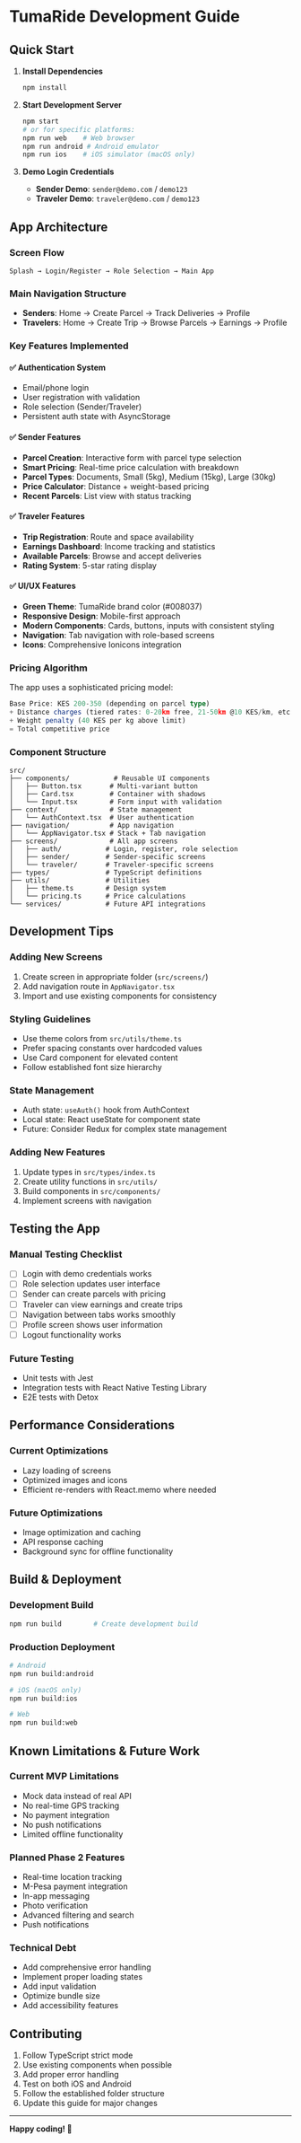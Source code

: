 # TumaRide Development Guide

## Quick Start

1. **Install Dependencies**
   ```bash
   npm install
   ```

2. **Start Development Server**
   ```bash
   npm start
   # or for specific platforms:
   npm run web    # Web browser
   npm run android # Android emulator
   npm run ios    # iOS simulator (macOS only)
   ```

3. **Demo Login Credentials**
   - **Sender Demo**: `sender@demo.com` / `demo123`
   - **Traveler Demo**: `traveler@demo.com` / `demo123`

## App Architecture

### Screen Flow
```
Splash → Login/Register → Role Selection → Main App
```

### Main Navigation Structure
- **Senders**: Home → Create Parcel → Track Deliveries → Profile
- **Travelers**: Home → Create Trip → Browse Parcels → Earnings → Profile

### Key Features Implemented

#### ✅ Authentication System
- Email/phone login
- User registration with validation
- Role selection (Sender/Traveler)
- Persistent auth state with AsyncStorage

#### ✅ Sender Features
- **Parcel Creation**: Interactive form with parcel type selection
- **Smart Pricing**: Real-time price calculation with breakdown
- **Parcel Types**: Documents, Small (5kg), Medium (15kg), Large (30kg)
- **Price Calculator**: Distance + weight-based pricing
- **Recent Parcels**: List view with status tracking

#### ✅ Traveler Features
- **Trip Registration**: Route and space availability
- **Earnings Dashboard**: Income tracking and statistics
- **Available Parcels**: Browse and accept deliveries
- **Rating System**: 5-star rating display

#### ✅ UI/UX Features
- **Green Theme**: TumaRide brand color (#008037)
- **Responsive Design**: Mobile-first approach
- **Modern Components**: Cards, buttons, inputs with consistent styling
- **Navigation**: Tab navigation with role-based screens
- **Icons**: Comprehensive Ionicons integration

### Pricing Algorithm

The app uses a sophisticated pricing model:

```typescript
Base Price: KES 200-350 (depending on parcel type)
+ Distance charges (tiered rates: 0-20km free, 21-50km @10 KES/km, etc.)
+ Weight penalty (40 KES per kg above limit)
= Total competitive price
```

### Component Structure

```
src/
├── components/           # Reusable UI components
│   ├── Button.tsx       # Multi-variant button
│   ├── Card.tsx         # Container with shadows
│   └── Input.tsx        # Form input with validation
├── context/             # State management
│   └── AuthContext.tsx  # User authentication
├── navigation/          # App navigation
│   └── AppNavigator.tsx # Stack + Tab navigation
├── screens/             # All app screens
│   ├── auth/           # Login, register, role selection
│   ├── sender/         # Sender-specific screens
│   └── traveler/       # Traveler-specific screens
├── types/              # TypeScript definitions
├── utils/              # Utilities
│   ├── theme.ts        # Design system
│   └── pricing.ts      # Price calculations
└── services/           # Future API integrations
```

## Development Tips

### Adding New Screens
1. Create screen in appropriate folder (`src/screens/`)
2. Add navigation route in `AppNavigator.tsx`
3. Import and use existing components for consistency

### Styling Guidelines
- Use theme colors from `src/utils/theme.ts`
- Prefer spacing constants over hardcoded values
- Use Card component for elevated content
- Follow established font size hierarchy

### State Management
- Auth state: `useAuth()` hook from AuthContext
- Local state: React useState for component state
- Future: Consider Redux for complex state management

### Adding New Features
1. Update types in `src/types/index.ts`
2. Create utility functions in `src/utils/`
3. Build components in `src/components/`
4. Implement screens with navigation

## Testing the App

### Manual Testing Checklist
- [ ] Login with demo credentials works
- [ ] Role selection updates user interface
- [ ] Sender can create parcels with pricing
- [ ] Traveler can view earnings and create trips
- [ ] Navigation between tabs works smoothly
- [ ] Profile screen shows user information
- [ ] Logout functionality works

### Future Testing
- Unit tests with Jest
- Integration tests with React Native Testing Library
- E2E tests with Detox

## Performance Considerations

### Current Optimizations
- Lazy loading of screens
- Optimized images and icons
- Efficient re-renders with React.memo where needed

### Future Optimizations
- Image optimization and caching
- API response caching
- Background sync for offline functionality

## Build & Deployment

### Development Build
```bash
npm run build        # Create development build
```

### Production Deployment
```bash
# Android
npm run build:android

# iOS (macOS only)
npm run build:ios

# Web
npm run build:web
```

## Known Limitations & Future Work

### Current MVP Limitations
- Mock data instead of real API
- No real-time GPS tracking
- No payment integration
- No push notifications
- Limited offline functionality

### Planned Phase 2 Features
- Real-time location tracking
- M-Pesa payment integration
- In-app messaging
- Photo verification
- Advanced filtering and search
- Push notifications

### Technical Debt
- Add comprehensive error handling
- Implement proper loading states
- Add input validation
- Optimize bundle size
- Add accessibility features

## Contributing

1. Follow TypeScript strict mode
2. Use existing components when possible
3. Add proper error handling
4. Test on both iOS and Android
5. Follow the established folder structure
6. Update this guide for major changes

---

**Happy coding! 🚀**